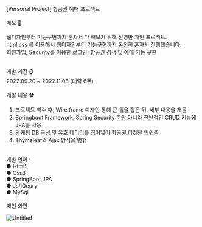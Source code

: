 [Personal Project] 항공권 예매 프로젝트<br/><br/>
개요 📌<br/><br/>
웹디자인부터 기능구현까지 혼자서 다 해보기 위해 진행한 개인 프로젝트. <br/>
html,css 를 이용해서 웹디자인부터 기능구현까지 온전히 혼자서 진행했습니다.<br/>
회원가입, Security를 이용한 로그인, 항공권 검색 및 예매 기능 구현  

<br/>개발 기간 ⌚️ <br/>
2022.09.20 ~ 2022.11.08 (대략 6주)<br/>
<br/>개발 내용 🛠<br/>
1. 프로젝트 착수 후, Wire frame 디자인 통해 큰 틀을 잡은 뒤, 세부 내용을 채움
2. Springboot Framework, Spring Security 뿐만 아니라 전반적인 CRUD 기능에 JPA를 사용
3. 관계형 DB 구성 및 유효 데이터를 집어넣어 항공권 티켓을 띄워줌
4. Thymeleaf와 Ajax 방식을 병행
<br/>
개발 언어 :<br/>
● Html5<br/>
● Css3<br/>
● SpringBoot JPA<br/>
● Js/jQeury<br/>
● MySql<br/>
<br/>
메인 화면

![Untitled](https://user-images.githubusercontent.com/102146170/201071312-b69a16cc-a8ab-4a70-8017-6112013fea14.png)
